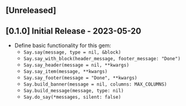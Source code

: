 ## [Unreleased]

## [0.1.0] Initial Release - 2023-05-20

- Define basic functionality for this gem:
  - `Say.say(message, type = nil, &block)`
  - `Say.say_with_block(header_message, footer_message: "Done")`
  - `Say.say_header(message = nil, **kwargs)`
  - `Say.say_item(message, **kwargs)`
  - `Say.say_footer(message = "Done", **kwargs)`
  - `Say.build_banner(message = nil, columns: MAX_COLUMNS)`
  - `Say.build_message(message, type: nil)`
  - `Say.do_say(*messages, silent: false)`
